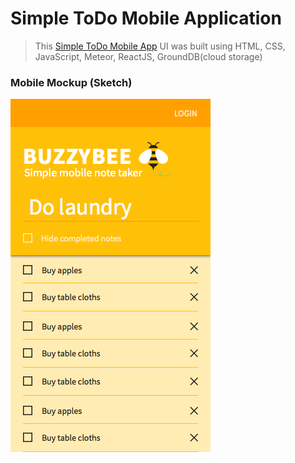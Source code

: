 # Simple ToDo Mobile Application

> This [Simple ToDo Mobile App](http://mobile-todos-react.meteor.com) UI was built using
> HTML, CSS, JavaScript, Meteor, ReactJS, GroundDB(cloud storage)

### Mobile Mockup (Sketch)
![](https://github.com/celestelayne/mobile-todos-react/blob/master/mobile-todos-mockup.png)